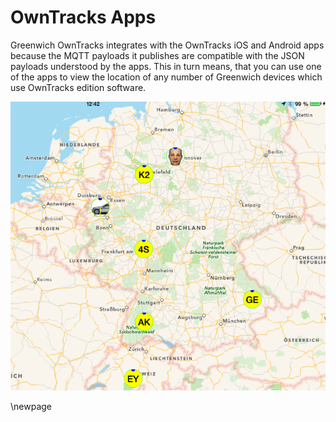 # OwnTracks Apps

Greenwich OwnTracks integrates with the OwnTracks iOS and Android apps because the
MQTT payloads it publishes are compatible with the JSON payloads understood by the apps.
This in turn means, that you can use one of the apps to view the location of any number
of Greenwich devices which use OwnTracks edition software.

![OwnTracks for iOS showing vehicle positions](art/ipad.png)


\newpage
